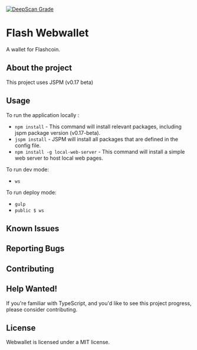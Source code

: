 [![DeepScan Grade](https://deepscan.io/api/projects/1683/branches/6920/badge/grade.svg)](https://deepscan.io/dashboard/#view=project&pid=1683&bid=6920)

# Flash Webwallet

A wallet for Flashcoin.

## About the project 

This project uses JSPM (v0.17 beta)

## Usage

To run the application locally :


* `npm install` - This command will install relevant packages, including jspm package version (v0.17-beta).
* `jspm install` - JSPM will install all packages that are defined in the config file.
* `npm install -g local-web-server` - This command will install a simple web server to host local web pages.

To run dev mode:

*  `ws` 

To run deploy mode:

* `gulp`
* `public $ ws` 


## Known Issues


## Reporting Bugs


## Contributing


## Help Wanted!

If you're familiar with TypeScript, and you'd like to see this project progress, please consider contributing.


## License

Webwallet is licensed under a MIT license.

